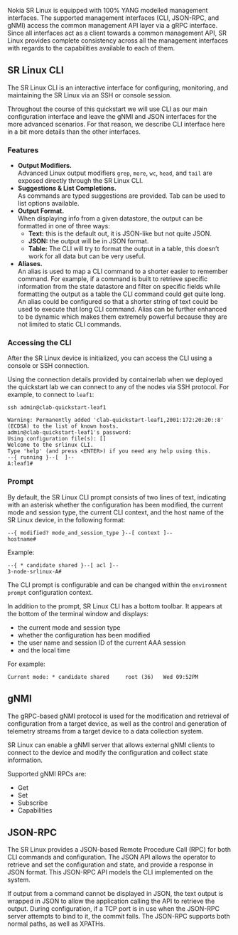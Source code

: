 Nokia SR Linux is equipped with 100% YANG modelled management interfaces.
The supported management interfaces (CLI, JSON-RPC, and gNMI) access the common management API layer via a gRPC interface.  
Since all interfaces act as a client towards a common management API, SR Linux provides complete consistency across all the management interfaces with regards to the capabilities available to each of them.

## SR Linux CLI
The SR Linux CLI is an interactive interface for configuring, monitoring, and maintaining the SR Linux via an SSH or console session.

Throughout the course of this quickstart we will use CLI as our main configuration interface and leave the gNMI and JSON interfaces for the more advanced scenarios. For that reason, we describe CLI interface here in a bit more details than the other interfaces.

### Features
* **Output Modifiers.**  
  Advanced Linux output modifiers `grep`, `more`, `wc`, `head`, and `tail` are exposed directly through the SR Linux CLI.
* **Suggestions & List Completions.**  
  As commands are typed suggestions are provided.  Tab can be used to list options available.
* **Output Format.**  
  When displaying info from a given datastore, the output can be formatted in one of three ways:
    * **Text:** this is the default out, it is JSON-like but not quite JSON.
    * **JSON:** the output will be in JSON format.
    * **Table:** The CLI will try to format the output in a table, this doesn’t work for all data but can be very useful.
* **Aliases.**  
  An alias is used to map a CLI command to a shorter easier to remember command.  For example, if a command is built to retrieve specific information from the state datastore and filter on specific fields while formatting the output as a table the CLI command could get quite long.  
  An alias could be configured so that a shorter string of text could be used to execute that long CLI command.  Alias can be further enhanced to be dynamic which makes them extremely powerful because they are not limited to static CLI commands.



### Accessing the CLI
After the SR Linux device is initialized, you can access the CLI using a console or SSH connection.

Using the connection details provided by containerlab when we deployed the quickstart lab we can connect to any of the nodes via SSH protocol. For example, to connect to `leaf1`:

```
ssh admin@clab-quickstart-leaf1
```
```
Warning: Permanently added 'clab-quickstart-leaf1,2001:172:20:20::8' (ECDSA) to the list of known hosts.
admin@clab-quickstart-leaf1's password: 
Using configuration file(s): []
Welcome to the srlinux CLI.
Type 'help' (and press <ENTER>) if you need any help using this.
--{ running }--[  ]--
A:leaf1#
```

### Prompt
By default, the SR Linux CLI prompt consists of two lines of text, indicating with an asterisk whether the configuration has been modified, the current mode and session type, the current CLI context, and the host name of the SR Linux device, in the
following format:
```
--{ modified? mode_and_session_type }--[ context ]--
hostname#
```

Example:
```
--{ * candidate shared }--[ acl ]--
3-node-srlinux-A#
```

The CLI prompt is configurable and can be changed within the `environment prompt` configuration context.

In addition to the prompt, SR Linux CLI has a bottom toolbar. It appears at the bottom of the terminal window and displays:

* the current mode and session type
* whether the configuration has been modified
* the user name and session ID of the current AAA session
* and the local time

For example:
```
Current mode: * candidate shared     root (36)   Wed 09:52PM
```

## gNMI
The gRPC-based gNMI protocol is used for the modification and retrieval of configuration from a target device, as well as the control and generation of telemetry streams from a target device to a data collection system.

SR Linux can enable a gNMI server that allows external gNMI clients to connect to the device and modify the configuration and collect state information.

Supported gNMI RPCs are:

* Get
* Set
* Subscribe
* Capabilities

## JSON-RPC
The SR Linux provides a JSON-based Remote Procedure Call (RPC) for both CLI commands and configuration. The JSON API allows the operator to retrieve and set the configuration and state, and provide a response in JSON format. This JSON-RPC API models the CLI implemented on the system.

If output from a command cannot be displayed in JSON, the text output is wrapped in JSON to allow the application calling the API to retrieve the output. During configuration, if a TCP port is in use when the JSON-RPC server attempts to bind to it, the commit fails. The JSON-RPC supports both normal paths, as well as XPATHs.